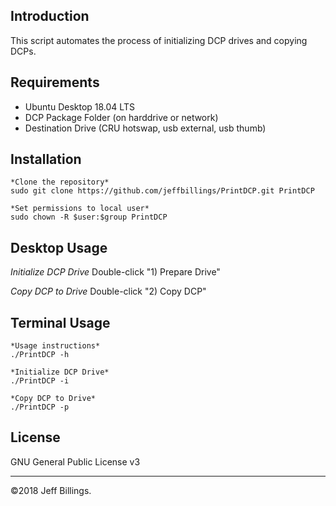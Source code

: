 ## Introduction
This script automates the process of initializing DCP drives and copying DCPs.

## Requirements
- Ubuntu Desktop 18.04 LTS
- DCP Package Folder (on harddrive or network)
- Destination Drive (CRU hotswap, usb external, usb thumb)

## Installation
```
*Clone the repository*
sudo git clone https://github.com/jeffbillings/PrintDCP.git PrintDCP

*Set permissions to local user*
sudo chown -R $user:$group PrintDCP

```

## Desktop Usage
*Initialize DCP Drive*
Double-click "1) Prepare Drive"

*Copy DCP to Drive*
Double-click "2) Copy DCP"

## Terminal Usage
```
*Usage instructions*
./PrintDCP -h

*Initialize DCP Drive*
./PrintDCP -i

*Copy DCP to Drive*
./PrintDCP -p
```

## License
GNU General Public License v3

---

©2018 Jeff Billings.
